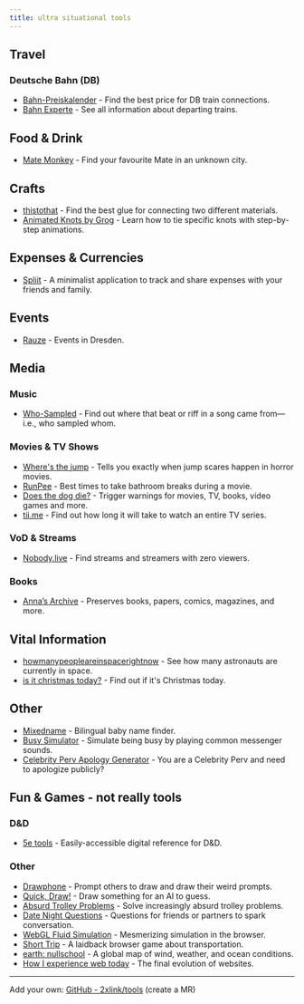 ```yaml
---
title: ultra situational tools
---
```


## Travel

### Deutsche Bahn (DB)

- [Bahn-Preiskalender](https://bahn.guru/) - Find the best price for DB train connections.
- [Bahn Experte](https://bahn.expert/) - See all information about departing trains.

## Food & Drink

- [Mate Monkey](https://matemonkey.com/) - Find your favourite Mate in an unknown city.

## Crafts

- [thistothat](https://www.thistothat.com/) - Find the best glue for connecting two different materials.
- [Animated Knots by Grog](https://www.animatedknots.com/) - Learn how to tie specific knots with step-by-step animations.

## Expenses & Currencies

- [Spliit](https://spliit.app/) - A minimalist application to track and share expenses with your friends and family.

## Events
- [Rauze](https://www.rauze.de/) - Events in Dresden.

## Media

### Music

- [Who-Sampled](https://www.whosampled.com/) - Find out where that beat or riff in a song came from—i.e., who sampled whom.

### Movies & TV Shows

- [Where's the jump](https://wheresthejump.com/) - Tells you exactly when jump scares happen in horror movies.
- [RunPee](https://runpee.com/) - Best times to take bathroom breaks during a movie.
- [Does the dog die?](https://www.doesthedogdie.com/) - Trigger warnings for movies, TV, books, video games and more.
- [tii.me](https://tiii.me/) - Find out how long it will take to watch an entire TV series.

### VoD & Streams

- [Nobody.live](https://nobody.live/) - Find streams and streamers with zero viewers.

### Books

- [Anna’s Archive](https://annas-archive.org/) - Preserves books, papers, comics, magazines, and more.

## Vital Information

- [howmanypeopleareinspacerightnow](https://www.howmanypeopleareinspacerightnow.com/) - See how many astronauts are currently in space.
- [is it christmas today?](https://isitchristmas.com/) - Find out if it's Christmas today.

## Other

- [Mixedname](https://mixedname.com/) - Bilingual baby name finder.
- [Busy Simulator](https://busysimulator.com/) - Simulate being busy by playing common messenger sounds.
- [Celebrity Perv Apology Generator](https://apologygenerator.com/) - You are a Celebrity Perv and need to apologize publicly?

## Fun & Games - not really tools

### D&D

- [5e tools](https://5e.tools/) - Easily-accessible digital reference for D&D.

### Other

- [Drawphone](https://drawphone.kumula.me) - Prompt others to draw and draw their weird prompts.
- [Quick, Draw!](https://quickdraw.withgoogle.com/) - Draw something for an AI to guess.
- [Absurd Trolley Problems](https://neal.fun/absurd-trolley-problems/) - Solve increasingly absurd trolley problems.
- [Date Night Questions](https://datenightquestions.com/) - Questions for friends or partners to spark conversation.
- [WebGL Fluid Simulation](https://paveldogreat.github.io/WebGL-Fluid-Simulation/) - Mesmerizing simulation in the browser.
- [Short Trip](https://alexanderperrin.com.au/paper/shorttrip/#) - A laidback browser game about transportation.
- [earth: nullschool](https://earth.nullschool.net/) - A global map of wind, weather, and ocean conditions.
- [How I experience web today](https://how-i-experience-web-today.com/) - The final evolution of websites.

---

Add your own: [GitHub - 2xlink/tools](https://github.com/2xlink/tools) (create a MR)
